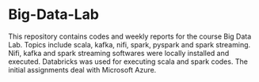 # Big-Data-Lab
This repository contains codes and weekly reports for the course Big Data Lab. Topics include scala, kafka, nifi, spark, pyspark and spark streaming. Nifi, kafka and spark streaming softwares were locally installed and executed. Databricks was used for executing scala and spark codes. The initial assignments deal with Microsoft Azure.  
